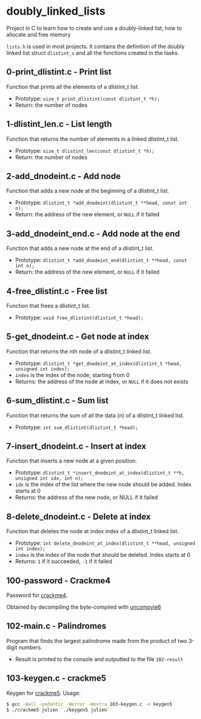 # doubly_linked_lists
Project in C to learn how to create and use a doubly-linked list, how to allocate and free memory

`lists.h` is used in most projects. It contains the definition of the doubly linked list struct `dlistint_s` and all the fonctions created in the tasks.
## 0-print_dlistint.c - Print list
Function that prints all the elements of a dlistint_t list.
- Prototype: `size_t print_dlistint(const dlistint_t *h);`
- Return: the number of nodes
## 1-dlistint_len.c - List length
Function that returns the number of elements in a linked dlistint_t list.
- Prototype: `size_t dlistint_len(const dlistint_t *h);`
- Return: the number of nodes
## 2-add_dnodeint.c - Add node
Function that adds a new node at the beginning of a dlistint_t list.
- Prototype: `dlistint_t *add_dnodeint(dlistint_t **head, const int n);`
- Return: the address of the new element, or `NULL` if it failed
## 3-add_dnodeint_end.c - Add node at the end
Function that adds a new node at the end of a dlistint_t list.
- Prototype: `dlistint_t *add_dnodeint_end(dlistint_t **head, const int n);`
- Return: the address of the new element, or `NULL` if it failed
## 4-free_dlistint.c - Free list
Function that frees a dlistint_t list.
- Prototype: `void free_dlistint(dlistint_t *head);`
## 5-get_dnodeint.c - Get node at index
Function that returns the nth node of a dlistint_t linked list.
- Prototype: `dlistint_t *get_dnodeint_at_index(dlistint_t *head, unsigned int index);`
- `index` is the index of the node, starting from 0
- Returns: the address of the node at index, or `NULL` if it does not exists
## 6-sum_dlistint.c - Sum list
Function that returns the sum of all the data (n) of a dlistint_t linked list.
- Prototype: `int sum_dlistint(dlistint_t *head);`
## 7-insert_dnodeint.c - Insert at index
Function that inserts a new node at a given position.
- Prototype: `dlistint_t *insert_dnodeint_at_index(dlistint_t **h, unsigned int idx, int n);`
- `idx` is the index of the list where the new node should be added. Index starts at 0
- Returns: the address of the new node, or NULL if it failed
## 8-delete_dnodeint.c - Delete at index
Function that deletes the node at index index of a dlistint_t linked list.
- Prototype: `int delete_dnodeint_at_index(dlistint_t **head, unsigned int index);`
- `index` is the index of the node that should be deleted. Index starts at 0
- Returns: `1` if it succeeded, `-1` if it failed
## 100-password - Crackme4
Password for [crackme4](https://github.com/hs-hq/0x17.c).

Obtained by decompiling the byte-compiled with [uncompyle6](https://pypi.org/project/uncompyle6/)
## 102-main.c - Palindromes
Program that finds the largest palindrome made from the product of two 3-digit numbers.
- Result is printed to the console and outputted to the file `102-result`
## 103-keygen.c - crackme5
Keygen for [crackme5](https://github.com/hs-hq/0x17.c).
Usage:
```bash
$ gcc -Wall -pedantic -Werror -Wextra 103-keygen.c -o keygen5
$ ./crackme5 julien `./keygen5 julien`
```
